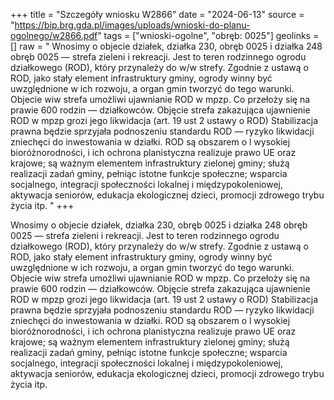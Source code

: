 +++
title = "Szczegóły wniosku W2866"
date = "2024-06-13"
source = "https://bip.brg.gda.pl/images/uploads/wnioski-do-planu-ogolnego/w2866.pdf"
tags = ["wnioski-ogolne", "obręb: 0025"]
geolinks = []
raw = " Wnosimy o objecie działek, działka 230, obręb 0025 i działka 248 obręb 0025 — strefa zieleni i rekreacji. Jest to teren  rodzinnego ogrodu działkowego (ROD), który przynależy do w/w strefy. Zgodnie z ustawą o ROD, jako stały element  infrastruktury gminy, ogrody winny być uwzględnione w ich rozwoju, a organ gmin tworzyć do tego warunki. Objecie  wiw strefa umożliwi ujawnianie ROD w mpzp. Co przełoży się na prawie 600 rodzin — działkowców. Objęcie strefa  zakazująca ujawnienie ROD w mpzp grozi jego likwidacja (art. 19 ust 2 ustawy o ROD) Stabilizacja prawna będzie  sprzyjała podnoszeniu standardu ROD — ryzyko likwidacji zniechęci do inwestowania w działki. ROD są obszarem o  l wysokiej bioróżnorodności, i ich ochrona planistyczna realizuje prawo UE oraz krajowe; są ważnym elementem   infrastruktury zielonej gminy; służą realizacji zadań gminy, pełniąc istotne funkcje społeczne; wsparcia socjalnego,  integracji społeczności lokalnej i międzypokoleniowej, aktywacja seniorów, edukacja ekologicznej dzieci, promocji   zdrowego trybu życia itp.  "
+++

 Wnosimy o objecie działek, działka 230, obręb 0025 i działka 248 obręb 0025 — strefa zieleni i rekreacji. Jest to teren
 rodzinnego ogrodu działkowego (ROD), który przynależy do w/w strefy. Zgodnie z ustawą o ROD, jako stały element 
infrastruktury gminy, ogrody winny być uwzględnione w ich rozwoju, a organ gmin tworzyć do tego warunki. Objecie 
wiw strefa umożliwi ujawnianie ROD w mpzp. Co przełoży się na prawie 600 rodzin — działkowców. Objęcie strefa 
zakazująca ujawnienie ROD w mpzp grozi jego likwidacja (art. 19 ust 2 ustawy o ROD) Stabilizacja prawna będzie 
sprzyjała podnoszeniu standardu ROD — ryzyko likwidacji zniechęci do inwestowania w działki. ROD są obszarem o 
l wysokiej bioróżnorodności, i ich ochrona planistyczna realizuje prawo UE oraz krajowe; są ważnym elementem 
 infrastruktury zielonej gminy; służą realizacji zadań gminy, pełniąc istotne funkcje społeczne; wsparcia socjalnego,
 integracji społeczności lokalnej i międzypokoleniowej, aktywacja seniorów, edukacja ekologicznej dzieci, promocji 
 zdrowego trybu życia itp.
 


